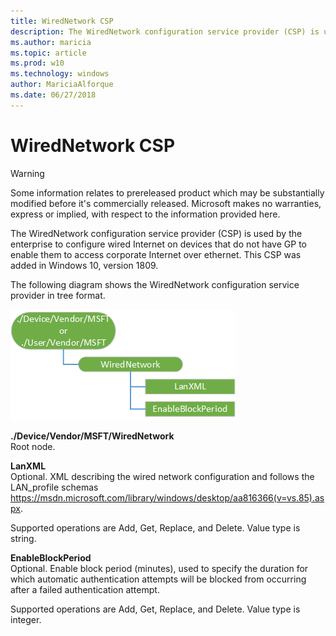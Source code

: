 ```yaml
---
title: WiredNetwork CSP
description: The WiredNetwork configuration service provider (CSP) is used by the enterprise to configure wired Internet on devices that do not have GP to enable them to access corporate Internet over ethernet.
ms.author: maricia
ms.topic: article
ms.prod: w10
ms.technology: windows
author: MariciaAlforque
ms.date: 06/27/2018
---
```


# WiredNetwork CSP 

> [!WARNING]
> Some information relates to prereleased product which may be substantially modified before it's commercially released. Microsoft makes no warranties, express or implied, with respect to the information provided here.

The WiredNetwork configuration service provider (CSP) is used by the enterprise to configure wired Internet on devices that do not have GP to enable them to access corporate Internet over ethernet. This CSP was added in Windows 10, version 1809.

The following diagram shows the WiredNetwork configuration service provider in tree format.

![WiredNetwork CSP diagram](images/provisioning-csp-wirednetwork.png) 

<a href="" id="wirednetwork"></a>**./Device/Vendor/MSFT/WiredNetwork**  
Root node.

<a href="" id="lanxml"></a>**LanXML**  
Optional. XML describing the wired network configuration and follows the LAN_profile schemas https://msdn.microsoft.com/library/windows/desktop/aa816366(v=vs.85).aspx.

Supported operations are Add, Get, Replace, and Delete. Value type is string.

<a href="" id="enableblockperiod"></a>**EnableBlockPeriod**  
 Optional. Enable block period (minutes), used to specify the duration for which automatic authentication attempts will be blocked from occurring after a failed authentication attempt.

Supported operations are Add, Get, Replace, and Delete. Value type is integer.